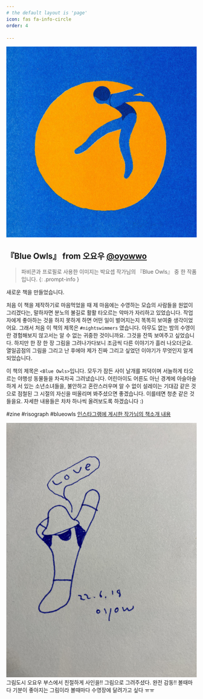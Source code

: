 ```yaml
---
# the default layout is 'page'
icon: fas fa-info-circle
order: 4

---
```


![박요셉 작가님 Blue Owls 중](/assets/img/oyowwo.jpg)
##  『Blue Owls』 from 오요우 [@oyowwo](https://www.instagram.com/oyowwo/)
> 파비콘과 프로필로 사용한 이미지는 박요셉 작가님의 『Blue Owls』 중 한 작품입니다.
{: .prompt-info }

새로운 책을 만들었습니다.

처음 이 책을 제작하기로 마음먹었을 때 제 마음에는 수영하는 모습의 사람들을 원없이 그리겠다는, 말하자면 분노의 불길로 활활 타오르는 악마가 자리하고 있었습니다. 작업자에게 좋아하는 것을 하지 못하게 하면 어떤 일이 벌어지는지 똑똑히 보여줄 생각이었어요. 그래서 처음 이 책의 제목은 ```#nightswimmers``` 였습니다. 아무도 없는 밤의 수영이란 경험해보지 않고서는 알 수 없는 귀중한 것이니까요. 그것을 잔뜩 보여주고 싶었습니다. 하지만 한 장 한 장 그림을 그려나가다보니 조금씩 다른 이야기가 흘러 나오더군요. 열일곱점의 그림을 그리고 난 후에야 제가 진짜 그리고 싶었던 이야기가 무엇인지 알게되었습니다.

이 책의 제목은 ```<Blue Owls>```입니다. 모두가 잠든 사이 날개를 퍼덕이며 서늘하게 타오르는 야행성 동물들을 차곡차곡 그려냈습니다. 어린아이도 어른도 아닌 경계에 아슬아슬하게 서 있는 소년소녀들을, 불안하고 혼란스러우며 알 수 없이 설레이는 기대감 같은 것으로 점철된 그 시절의 자신을 떠올리며 봐주셨으면 좋겠습니다. 이를테면 청춘 같은 것들을요. 자세한 내용들은 차차 하나씩 올려보도록 하겠습니다 :)

#zine #risograph #blueowls
[인스타그램에 게시한 작가님의 책소개 내용](https://www.instagram.com/p/CHH78E6H-9q/)

![박요셉 작가님 사인 22년 6월 18일](/assets/img/oyowwo_autograph.jpg)
그림도시 오요우 부스에서 친절하게 사인을!! 그림으로 그려주셨다. 완전 감동!! 볼때마다 기분이 좋아지는 그림이라 볼때마다 수영장에 달려가고 싶다 ㅠㅠ
